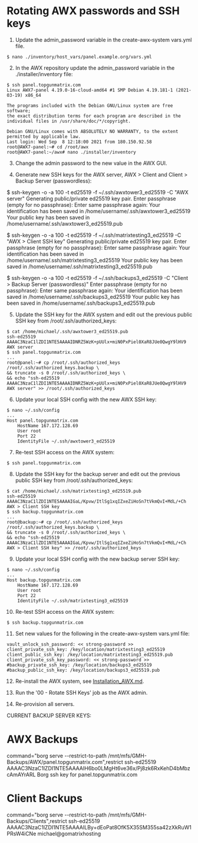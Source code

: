 
# Rotating AWX passwords and SSH keys

1) Update the admin_password variable in the create-awx-system vars.yml file.
```
$ nano ./inventory/host_vars/panel.example.org/vars.yml
```

2) In the AWX repository update the admin_password variable in the ./installer/inventory file:
```
$ ssh panel.topgunmatrix.com
Linux AWX7-panel 4.19.0-16-cloud-amd64 #1 SMP Debian 4.19.181-1 (2021-03-19) x86_64

The programs included with the Debian GNU/Linux system are free software;
the exact distribution terms for each program are described in the
individual files in /usr/share/doc/*/copyright.

Debian GNU/Linux comes with ABSOLUTELY NO WARRANTY, to the extent
permitted by applicable law.
Last login: Wed Sep  8 12:18:00 2021 from 180.150.92.58
root@AWX7-panel:~# cd /root/awx
root@AWX7-panel:~/awx# nano ./installer/inventory
```


3) Change the admin password to the new value in the AWX GUI.


4) Generate new SSH keys for the AWX server, AWX > Client and Client > Backup Server (passwordless):

$ ssh-keygen -o -a 100 -t ed25519 -f ~/.ssh/awxtower3_ed25519 -C "AWX server"
Generating public/private ed25519 key pair.
Enter passphrase (empty for no passphrase): 
Enter same passphrase again: 
Your identification has been saved in /home/username/.ssh/awxtower3_ed25519
Your public key has been saved in /home/username/.ssh/awxtower3_ed25519.pub

$ ssh-keygen -o -a 100 -t ed25519 -f ~/.ssh/matrixtesting3_ed25519 -C "AWX > Client SSH key"
Generating public/private ed25519 key pair.
Enter passphrase (empty for no passphrase): 
Enter same passphrase again: 
Your identification has been saved in /home/username/.ssh/matrixtesting3_ed25519
Your public key has been saved in /home/username/.ssh/matrixtesting3_ed25519.pub

$ ssh-keygen -o -a 100 -t ed25519 -f ~/.ssh/backups3_ed25519 -C "Client > Backup Server (passwordless)"
Enter passphrase (empty for no passphrase): 
Enter same passphrase again: 
Your identification has been saved in /home/username/.ssh/backups3_ed25519
Your public key has been saved in /home/username/.ssh/backups3_ed25519.pub


5) Update the SSH key for the AWX system and edit out the previous public SSH key from /root/.ssh/authorized_keys:
```
$ cat /home/michael/.ssh/awxtower3_ed25519.pub
ssh-ed25519 AAAAC3NzaC1lZDI1NTE5AAAAIDNRZ5WzK+pUUlx+miN0PxPiel0XaR8JUe0QwgY9lHV9 AWX server
$ ssh panel.topgunmatrix.com
...
root@panel:~# cp /root/.ssh/authorized_keys /root/.ssh/authorized_keys.backup \
&& truncate -s 0 /root/.ssh/authorized_keys \
&& echo "ssh-ed25519 AAAAC3NzaC1lZDI1NTE5AAAAIDNRZ5WzK+pUUlx+miN0PxPiel0XaR8JUe0QwgY9lHV9 AWX server" >> /root/.ssh/authorized_keys
```


6) Update your local SSH config with the new AWX SSH key:
```
$ nano ~/.ssh/config
...
Host panel.topgunmatrix.com
    HostName 167.172.128.69
    User root
    Port 22
    IdentityFile ~/.ssh/awxtower3_ed25519
```


7) Re-test SSH access on the AWX system:
```
$ ssh panel.topgunmatrix.com
```


8) Update the SSH key for the backup server and edit out the previous public SSH key from /root/.ssh/authorized_keys:
```
$ cat /home/michael/.ssh/matrixtesting3_ed25519.pub
ssh-ed25519 AAAAC3NzaC1lZDI1NTE5AAAAIGaL/Kpvw/ItlSg1xqIZxeZiHoSn7tVkmQvI+MdL/+Ch AWX > Client SSH key
$ ssh backup.topgunmatrix.com
...
root@backup:~# cp /root/.ssh/authorized_keys /root/.ssh/authorized_keys.backup \
&& truncate -s 0 /root/.ssh/authorized_keys \
&& echo "ssh-ed25519 AAAAC3NzaC1lZDI1NTE5AAAAIGaL/Kpvw/ItlSg1xqIZxeZiHoSn7tVkmQvI+MdL/+Ch AWX > Client SSH key" >> /root/.ssh/authorized_keys
```


9) Update your local SSH config with the new backup server SSH key:
```
$ nano ~/.ssh/config
...
Host backup.topgunmatrix.com
    HostName 167.172.128.69
    User root
    Port 22
    IdentityFile ~/.ssh/matrixtesting3_ed25519
```


10) Re-test SSH access on the AWX system:
```
$ ssh backup.topgunmatrix.com
```


11) Set new values for the following in the create-awx-system vars.yml file:
```
vault_unlock_ssh_password: << strong-password >>
client_private_ssh_key: /key/location/matrixtesting3_ed25519
client_public_ssh_key: /key/location/matrixtesting3_ed25519.pub
client_private_ssh_key_password: << strong-password >>
#backup_private_ssh_key: /key/location/backups3_ed25519
#backup_public_ssh_key: /key/location/backups3_ed25519.pub
```


12) Re-install the AWX system, see [Installation_AWX.md](https://gitlab.com/GoMatrixHosting/create-awx-system/-/blob/master/docs/Installation_AWX.md).


13) Run the '00 - Rotate SSH Keys' job as the AWX admin.


14) Re-provision all servers.




CURRENT BACKUP SERVER KEYS:

# AWX Backups
command="borg serve --restrict-to-path /mnt/mfs/GMH-Backups/AWX/panel.topgunmatrix.com",restrict ssh-ed25519 AAAAC3NzaC1lZDI1NTE5AAAAIH6bo0LMgHt6ve36x/Pj8zk6RxKehD4bMbzcAmAYrARL Borg ssh key for panel.topgunmatrix.com

# Client Backups
command="borg serve --restrict-to-path /mnt/mfs/GMH-Backups/Clients",restrict ssh-ed25519 AAAAC3NzaC1lZDI1NTE5AAAAILBy+dEoPat8OfK5X35SM355sa42zXkRuW1PRsW4iCNe michael@gomatrixhosting



